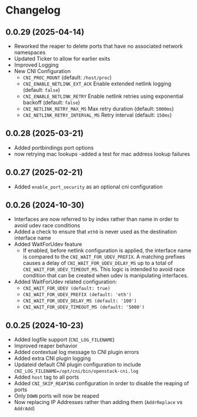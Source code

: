 # Changelog

## 0.0.29 (2025-04-14)
- Reworked the reaper to delete ports that have no associated network namespaces
- Updated Ticker to allow for earlier exits
- Improved Logging
- New CNI Configuration
  - `CNI_PROC_MOUNT` (default: `/host/proc`)
  - `CNI_ENABLE_NETLINK_EXT_ACK` Enable extended netlink logging (default: `false`)
  - `CNI_ENABLE_NETLINK_RETRY` Enable netlink retries using exponential backoff (default: `false`)
  - `CNI_NETLINK_RETRY_MAX_MS` Max retry duration (default: `5000ms`)
  - `CNI_NETLINK_RETRY_INTERVAL_MS` Retry interval (default: `150ms`)

## 0.0.28 (2025-03-21)
 - Added portbindings port options
 -  now retrying mac lookups
   -added a test for mac address lookup failures

## 0.0.27 (2025-02-21)
 - Added `enable_port_security` as an optional cni configuration

## 0.0.26 (2024-10-30)

- Interfaces are now referred to by index rather than name in order to avoid udev race conditions
- Added a check to ensure that `eth0` is never used as the destination interface name
- Added WaitForUdev feature
    - If enabled, before netlink configuration is applied, the interface name is compared to the `CNI_WAIT_FOR_UDEV_PREFIX`.  A matching prefixes causes a delay of `CNI_WAIT_FOR_UDEV_DELAY_MS` up to a total of `CNI_WAIT_FOR_UDEV_TIMEOUT_MS`.
    This logic is intended to avoid race condition that can be created when udev is manipulating interfaces.
- Added WaitForUdev related configuration:
    - `CNI_WAIT_FOR_UDEV (default: true)`
    - `CNI_WAIT_FOR_UDEV_PREFIX (default: 'eth')`
    - `CNI_WAIT_FOR_UDEV_DELAY_MS (default: '100')`
    - `CNI_WAIT_FOR_UDEV_TIMEOUT_MS (default: '5000')`


## 0.0.25 (2024-10-23)

- Added logfile support (`CNI_LOG_FILENAME`)
- Improved reaper behavior
- Added contextual log message to CNI plugin errors
- Added extra CNI plugin logging
- Updateid default CNI plugin configuration to include `CNI_LOG_FILENAME=/opt/cni/bin/openstack-cni.log`
- Added `host` tag to all ports
- Added `CNI_SKIP_REAPING` configuration in order to disable the reaping of ports
- Only `DOWN` ports will now be reaped
- Now replacing IP Addresses rather than adding them (`AddrReplace` vs `AddrAdd`)
